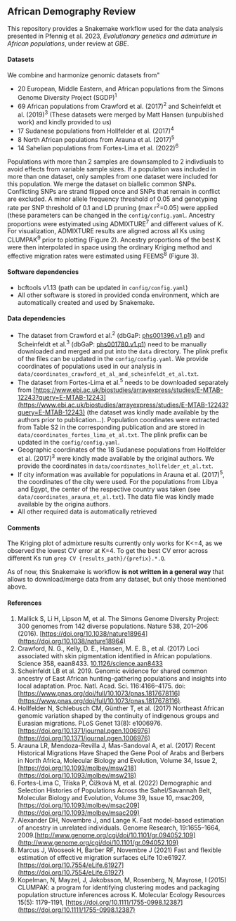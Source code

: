 ## African Demography Review
This repository provides a Snakemake workflow used for the data analysis presented in Pfennig et al. 2023, *Evolutionary genetics and admixture in African populations*, under review at *GBE*.

#### Datasets

We combine and harmonize genomic datasets from"<br> 
- 20 European, Middle Eastern, and African populations from the Simons Genome Diversity Project (SGDP)<sup>1</sup>
- 69 African populations from Crawford et al. (2017)<sup>2</sup> and Scheinfeldt et al. (2019)<sup>3</sup> (These datasets were merged by Matt Hansen (unpublished work) and kindly provided to us)
- 17 Sudanese populations from Hollfelder et al. (2017)<sup>4</sup>
- 8 North African populations from Arauna et al. (2017)<sup>5</sup>
- 14 Sahelian populations from Fortes-Lima et al. (2022)<sup>6</sup>

Populations with more than 2 samples are downsampled to 2 indivdiuals to avoid effects from variable sample sizes. If a population was included in more than one dataset, only samples from one dataset were included for this population. We merge the dataset on biallelic common SNPs. Conflicting SNPs are strand flipped once and SNPs that remain in conflict are excluded. A minor allele frequency threshold of 0.05 and genotyping rate per SNP threshold of 0.1 and  LD pruning (max r<sup>2</sup>=0.05) were applied (these parameters can be changed in the `config/config.yaml`. Ancestry proportions were estyimated using ADMIXTURE<sup>7</sup> and different values of K. For visualization, ADMIXTURE results are aligned across all Ks using CLUMPAK<sup>9</sup> prior to plotting (Figure 2). Ancestry proportions of the best K were then interpolated in space using the ordinary Kriging method and effective migration rates were estimated using FEEMS<sup>8</sup> (Figure 3).

#### Software dependencies
- bcftools v1.13 (path can be updated in `config/config.yaml`)
- All other software is stored in provided conda environment, which are automatically created and used by Snakemake.

#### Data dependencies
- The dataset from Crawford et al.<sup>2</sup> (dbGaP: [phs001396.v1.p1](https://www.ncbi.nlm.nih.gov/projects/gap/cgi-bin/study.cgi?study_id=phs001396.v1.p1)) and Scheinfeldt et al.<sup>3</sup> (dbGaP: [phs001780.v1.p1](https://www.ncbi.nlm.nih.gov/projects/gap/cgi-bin/study.cgi?study_id=phs001780.v1.p1)) need to be manually downloaded and merged and put into the `data` directory. The plink prefix of the files can be updated in the `config/config.yaml`. We provide coordinates of populations used in our analysis in `data/coordinates_crawford_et_al_and_scheinfeldt_et_al.txt`.
- The dataset from Fortes-Lima et al.<sup>5</sup> needs to be downloaded separately from [https://www.ebi.ac.uk/biostudies/arrayexpress/studies/E-MTAB-12243?query=E-MTAB-12243](https://www.ebi.ac.uk/biostudies/arrayexpress/studies/E-MTAB-12243?query=E-MTAB-12243) (the dataset was kindly made available by the authors prior to publication...). Population coordinates were extracted from Table S2 in the corresponding publication and are stored in `data/coordinates_fortes_lima_et_al.txt`. The plink prefix can be updated in the `config/config.yaml`.
- Geographic coordinates of the 18 Sudanese populations from Hollfelder et al. (2017)<sup>3</sup> were kindly made available by the original authors. We provide the coordinates in `data/coordinates_hollfelder_et_al.txt`.
- If city information was available for populations in Arauna et al. (2017)<sup>5</sup>, the coordinates of the city were used. For the populations from Libya and Egypt, the center of the respective country was taken (see `data/coordinates_arauna_et_al.txt`). The data file was kindly made available by the origina authors. 
- All other required data is automatically retrieved

#### Comments
The Kriging plot of admixture results currently only works for K<=4, as we observed the lowest CV error at K=4. To get the best CV error across different Ks run `grep CV {results_path}/{prefix}.*.Q`.

As of now, this Snakemake is workflow **is not written in a general way** that allows to download/merge data from any dataset, but only those mentioned above.

#### References
1. Mallick S, Li H, Lipson M, et al. The Simons Genome Diversity Project: 300 genomes from 142 diverse populations. Nature 538, 201–206 (2016). [https://doi.org/10.1038/nature18964](https://doi.org/10.1038/nature18964)
2. Crawford, N. G., Kelly, D. E., Hansen, M. E. B., et al. (2017) Loci associated with skin pigmentation identified in African populations. Science 358, eaan8433. [10.1126/science.aan8433](10.1126/science.aan8433)
3. Scheinfeldt LB et al. 2019. Genomic evidence for shared common ancestry of East African hunting-gathering populations and insights into local adaptation. Proc. Natl. Acad. Sci. 116:4166–4175. doi: [https://www.pnas.org/doi/full/10.1073/pnas.1817678116](https://www.pnas.org/doi/full/10.1073/pnas.1817678116).
4. Hollfelder N, Schlebusch CM, Günther T, et al. (2017) Northeast African genomic variation shaped by the continuity of indigenous groups and Eurasian migrations. PLoS Genet 13(8): e1006976. [https://doi.org/10.1371/journal.pgen.1006976](https://doi.org/10.1371/journal.pgen.1006976)
5. Arauna LR, Mendoza-Revilla J, Mas-Sandoval A, et al. (2017) Recent Historical Migrations Have Shaped the Gene Pool of Arabs and Berbers in North Africa, Molecular Biology and Evolution, Volume 34, Issue 2, [https://doi.org/10.1093/molbev/msw218](https://doi.org/10.1093/molbev/msw218)
6. Fortes-Lima C, Tříska P, Čížková M, et al. (2022) Demographic and Selection Histories of Populations Across the Sahel/Savannah Belt, Molecular Biology and Evolution, Volume 39, Issue 10, msac209, [https://doi.org/10.1093/molbev/msac209](https://doi.org/10.1093/molbev/msac209)
7. Alexander DH, Novembre J, and Lange K. Fast model-based estimation of ancestry in unrelated individuals. Genome Research, 19:1655–1664, 2009.[http://www.genome.org/cgi/doi/10.1101/gr.094052.109](http://www.genome.org/cgi/doi/10.1101/gr.094052.109)
8. Marcus J, Wooseok H, Barber RF, Novembre J (2021) Fast and flexible estimation of effective migration surfaces eLife 10:e61927. [https://doi.org/10.7554/eLife.61927](https://doi.org/10.7554/eLife.61927)
9. Kopelman, N, Mayzel, J, Jakobsson, M, Rosenberg, N, Mayrose, I (2015) CLUMPAK: a program for identifying clustering modes and packaging population structure inferences across K. Molecular Ecology Resources 15(5): 1179-1191, [https://doi.org/10.1111/1755-0998.12387](https://doi.org/10.1111/1755-0998.12387)

